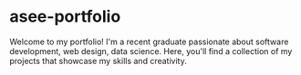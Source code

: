 # asee-portfolio
Welcome to my portfolio! I'm a recent graduate passionate about software development, web design, data science. Here, you'll find a collection of my projects that showcase my skills and creativity.

